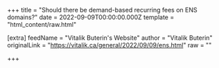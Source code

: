 
+++
title = "Should there be demand-based recurring fees on ENS domains?"
date = 2022-09-09T00:00:00.000Z
template = "html_content/raw.html"

[extra]
feedName = "Vitalik Buterin's Website"
author = "Vitalik Buterin"
originalLink = "https://vitalik.ca/general/2022/09/09/ens.html"
raw = ""

+++

